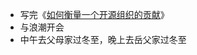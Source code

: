 - 写完《[如何衡量一个开源组织的贡献](https://zhuangbiaowei.github.io/2023/12/17/how-to-measure-the-contribution-of-an-open-source-organization.html)》
- 与浪潮开会
- 中午去父母家过冬至，晚上去岳父家过冬至